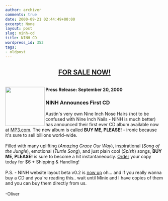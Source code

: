 ```yaml
---
author: archiver
comments: true
date: 2000-09-21 02:44:49+00:00
excerpt: None
layout: post
slug: ninh-cd
title: NINH CD
wordpress_id: 353
tags:
- oldpost
---
```


<center><h2><a href="http://artists.mp3s.com/artists/cds/70/70021_qb0.html" target="_blank">FOR SALE NOW!</a></h2></center><br /><img src="http://www.oliverweb.com/stuff/ninhcover.gif" width="125" height="124" align="left" border="0"><b>Press Release: September 20, 2000</b><br /><h3>NINH Announces First CD</h3>Austin's very own Nine Inch Nose Hairs (not to be confused with Nine Inch Nails - NINH is much better) has announced their first ever CD album available now at <a href="http://artists.mp3s.com/artists/cds/70/70021_qb0.html" target="_blank">MP3.com</a>.  The new album is called <b>BUY ME, PLEASE!</b> - ironic because it's sure to sell billions world-wide.<br /><br />Filled with many uplifting (<i>Amazing Grace Our Way</i>), inspirational (<i>Song of the Jungle</i>), emotional (<i>Turtle Song</i>), and just plain cool (<i>Spish</i>) songs, <b>BUY ME, PLEASE!</b> is sure to become a hit instantaneously. <a href="http://artists.mp3s.com/artists/cds/70/70021_qb0.html" target="_blank">Order</a> your copy today for $6 + Shipping & Handling!<br /><br />P.S. - NINH website layout beta v0.2 is <a href="http://www.oliverweb.com/ninh">now up</a> oh... and if you really wanna buy a CD and you're reading this.. wait until Minix and I have copies of them and you can buy them directly from us.<br /><br />-Oliver